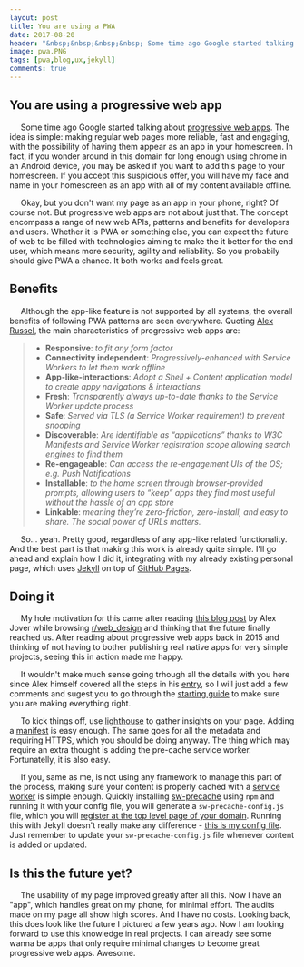 ```yaml
---
layout: post
title: You are using a PWA
date: 2017-08-20
header: "&nbsp;&nbsp;&nbsp;&nbsp; Some time ago Google started talking about [progressive web apps](https://developers.google.com/web/progressive-web-apps/). The idea is simple: making regular web pages more reliable, fast and engaging, with the possibility of having them appear as an app in your homescreen. If any of this sounds attractive to you, you will be glad to hear of how simple it is to actually get it working. If it doesn't... I dont't think you got the idea just yet."
image: pwa.PNG
tags: [pwa,blog,ux,jekyll]
comments: true
---
```


## You are using a progressive web app

&nbsp;&nbsp;&nbsp;&nbsp; Some time ago Google started talking about [progressive web apps](https://developers.google.com/web/progressive-web-apps/). The idea is simple: making regular web pages more reliable, fast and engaging, with the possibility of having them appear as an app in your homescreen. In fact, if you wonder around in this domain for long enough using chrome in an Android device, you may be asked if you want to add this page to your homescreen. If you accept this suspicious offer, you will have my face and name in  your homescreen as an app with all of my content available offline.

&nbsp;&nbsp;&nbsp;&nbsp; Okay, but you don't want my page as an app in your phone, right? Of course not. But progressive web apps are not about just that. The concept encompass a range of new web APIs, patterns and benefits for developers and users. Whether it is PWA or something else, you can expect the future of web to be filled with technologies aiming to make the it better for the end user, which means more security, agility and reliability. So you probabily should give PWA a chance. It both works and feels great.

## Benefits

&nbsp;&nbsp;&nbsp;&nbsp; Although the app-like feature is not supported by all systems, the overall benefits of following PWA patterns are seen everywhere. Quoting [Alex Russel](https://infrequently.org/2015/06/progressive-apps-escaping-tabs-without-losing-our-soul/), the main characteristics of progressive web apps are:

> * **Responsive**: *to fit any form factor*
> * **Connectivity independent**: *Progressively-enhanced with Service Workers to let them work offline*
> * **App-like-interactions**: *Adopt a Shell + Content application model to create appy navigations & interactions*
> * **Fresh**: *Transparently always up-to-date thanks to the Service Worker update process*
> * **Safe**: *Served via TLS (a Service Worker requirement) to prevent snooping*
> * **Discoverable**: *Are identifiable as “applications” thanks to W3C Manifests and Service Worker registration scope allowing search engines to find them*
> * **Re-engageable**: *Can access the re-engagement UIs of the OS; e.g. Push Notifications*
> * **Installable**: *to the home screen through browser-provided prompts, allowing users to “keep” apps they find most useful without the hassle of an app store*
> * **Linkable**: *meaning they’re zero-friction, zero-install, and easy to share. The social power of URLs matters.*

&nbsp;&nbsp;&nbsp;&nbsp; So... yeah. Pretty good, regardless of any app-like related functionality. And the best part is that making this work is already quite simple. I'll go ahead and explain how I did it, integrating with my already existing personal page, which uses [Jekyll](https://jekyllrb.com/) on top of [GitHub Pages](https://pages.github.com/).

## Doing it

&nbsp;&nbsp;&nbsp;&nbsp; My hole motivation for this came after reading [this blog post](https://alexjoverm.github.io/2017/08/07/How-I-made-a-Progressive-Web-App-out-of-my-Blog/) by Alex Jover while browsing [r/web_design](https://www.reddit.com/r/web_design/) and thinking that the future finally reached us. After reading about progressive web apps back in 2015 and thinking of not having to bother publishing real native apps for very simple projects, seeing this in action made me happy.

&nbsp;&nbsp;&nbsp;&nbsp; It wouldn't make much sense going trhough all the details with you here since Alex himself covered all the steps in his [entry](https://alexjoverm.github.io/2017/08/07/How-I-made-a-Progressive-Web-App-out-of-my-Blog/), so I will just add a few comments and sugest you to go through the [starting guide](https://codelabs.developers.google.com/codelabs/your-first-pwapp/#0) to make sure you are making everything right.

&nbsp;&nbsp;&nbsp;&nbsp; To kick things off, use [lighthouse](https://github.com/GoogleChrome/lighthouse) to gather insights on your page. Adding a [manifest](https://developer.mozilla.org/en-US/docs/Web/Manifest) is easy enough. The same goes for all the metadata and requiring HTTPS, which you should be doing anyway. The thing which may require an extra thought is adding the pre-cache service worker. Fortunatelly, it is also easy.

&nbsp;&nbsp;&nbsp;&nbsp; If you, same as me, is not using any framework to manage this part of the process, making sure your content is properly cached with a [service worker](https://developers.google.com/web/fundamentals/getting-started/primers/service-workers) is simple enough. Quickly installing [sw-precache](https://github.com/GoogleChrome/sw-precache) using `npm` and running it with your config file, you will generate a `sw-precache-config.js` file, which you will [register at the top level page of your domain](https://github.com/GoogleChrome/sw-precache/blob/master/demo/app/js/service-worker-registration.js). Running this with Jekyll doesn't really make any difference - [this is my config file](https://github.com/pboueke/b/blob/gh-pages/sw-precache-config.js). Just remember to update your `sw-precache-config.js` file whenever content is added or updated.

## Is this the future yet?

&nbsp;&nbsp;&nbsp;&nbsp; The usability of my page improved greatly after all this. Now I have an "app", which handles great on my phone, for minimal effort. The audits made on my page all show high scores. And I have no costs. Looking back, this does look like the future I pictured a few years ago. Now I am looking forward to use this knowledge in real projects. I can already see some wanna be apps that only require minimal changes to become great progressive web apps. Awesome.
